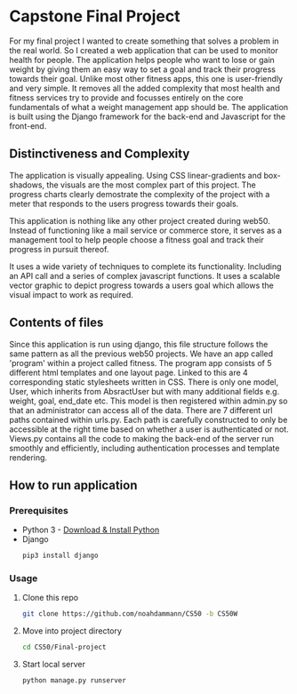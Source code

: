 # Capstone Final Project

For my final project I wanted to create something that solves a problem in the real world. So I created a web application that can be used to monitor health for people. The application helps people who want to lose or gain weight by giving them an easy way to set a goal and track their progress towards their goal. Unlike most other fitness apps, this one is user-friendly and very simple. It removes all the added complexity that most health and fitness services try to provide and focusses entirely on the core fundamentals of what a weight management app should be. The application is built using the Django framework for the back-end and Javascript for the front-end. 

## Distinctiveness and Complexity

The application is visually appealing. Using CSS linear-gradients and box-shadows, the visuals are the most complex part of this project. The progress charts clearly demostrate the complexity of the project with a meter that responds to the users progress towards their goals.

This application is nothing like any other project created during web50. Instead of functioning like a mail service or commerce store, it serves as a management tool to help people choose a fitness goal and track their progress in pursuit thereof.

It uses a wide variety of techniques to complete its functionality. Including an API call and a series of complex javascript functions. It uses a scalable vector graphic to depict progress towards a users goal which allows the visual impact to work as required.

## Contents of files

Since this application is run using django, this file structure follows the same pattern as all the previous web50 projects. We have an app called 'program' within a project called fitness. The program app consists of 5 different html templates and one layout page. Linked to this are 4 corresponding static stylesheets written in CSS. There is only one model, User, which inherits from AbsractUser but with many additional fields e.g. weight, goal, end_date etc. This model is then registered within admin.py so that an administrator can access all of the data. There are 7 different url paths contained within urls.py. Each path is carefully constructed to only be accessible at the right time based on whether a user is authenticated or not. Views.py contains all the code to making the back-end of the server run smoothly and efficiently, including authentication processes and template rendering.

## How to run application

### Prerequisites
  - Python 3 - [Download & Install Python](https://www.python.org/downloads/)
  - Django
    ```sh
    pip3 install django
    ```

### Usage

1. Clone this repo
   ```sh
   git clone https://github.com/noahdammann/CS50 -b CS50W
   ```
2. Move into project directory
   ```sh
   cd CS50/Final-project
   ```
3. Start local server
   ```sh
   python manage.py runserver
   ```
